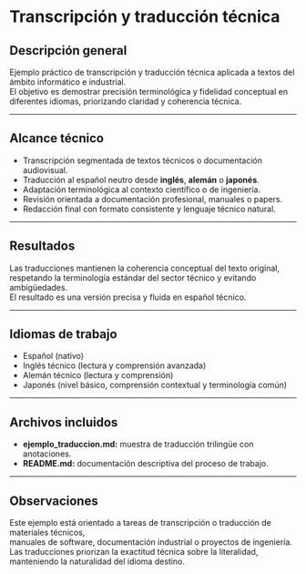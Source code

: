 # Transcripción y traducción técnica

## Descripción general
Ejemplo práctico de transcripción y traducción técnica aplicada a textos del ámbito informático e industrial.  
El objetivo es demostrar precisión terminológica y fidelidad conceptual en diferentes idiomas, priorizando claridad y coherencia técnica.

---

## Alcance técnico
- Transcripción segmentada de textos técnicos o documentación audiovisual.  
- Traducción al español neutro desde **inglés**, **alemán** o **japonés**.  
- Adaptación terminológica al contexto científico o de ingeniería.  
- Revisión orientada a documentación profesional, manuales o papers.  
- Redacción final con formato consistente y lenguaje técnico natural.  

---

## Resultados
Las traducciones mantienen la coherencia conceptual del texto original,  
respetando la terminología estándar del sector técnico y evitando ambigüedades.  
El resultado es una versión precisa y fluida en español técnico.

---

## Idiomas de trabajo
- Español (nativo)  
- Inglés técnico (lectura y comprensión avanzada)  
- Alemán técnico (lectura y comprensión)  
- Japonés (nivel básico, comprensión contextual y terminología común)

---

## Archivos incluidos
- **ejemplo_traduccion.md:** muestra de traducción trilingüe con anotaciones.  
- **README.md:** documentación descriptiva del proceso de trabajo.

---

## Observaciones
Este ejemplo está orientado a tareas de transcripción o traducción de materiales técnicos,  
manuales de software, documentación industrial o proyectos de ingeniería.  
Las traducciones priorizan la exactitud técnica sobre la literalidad,  
manteniendo la naturalidad del idioma destino.
